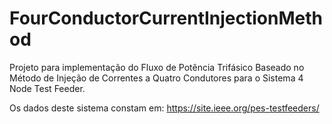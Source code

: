 # FourConductorCurrentInjectionMethod
Projeto para implementação do Fluxo de Potência Trifásico Baseado no Método de Injeção de Correntes a Quatro Condutores para o Sistema 4 Node Test Feeder. 

Os dados deste sistema constam em: https://site.ieee.org/pes-testfeeders/
